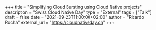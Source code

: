 +++
title = "Simplifying Cloud Bursting using Cloud Native projects"
description = "Swiss Cloud Native Day"
type = "External"
tags = ["Talk"]
draft = false
date = "2021-09-23T11:00:00+02:00"
author = "Ricardo Rocha"
external_url = "https://cloudnativeday.ch"
+++
